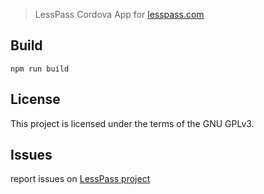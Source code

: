 > LessPass Cordova App for [lesspass.com](https://lesspass.com)

## Build

    npm run build

## License

This project is licensed under the terms of the GNU GPLv3.


## Issues

report issues on [LessPass project](https://github.com/lesspass/lesspass/issues)
